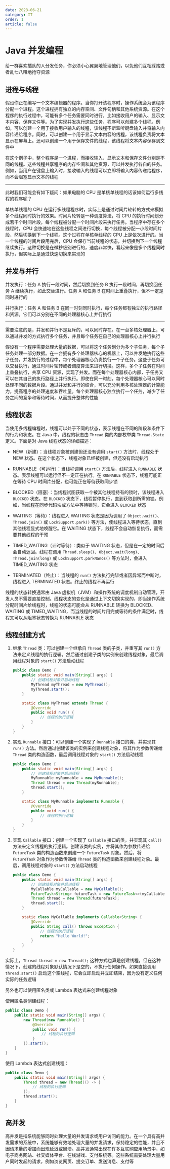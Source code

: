 ```yaml
---
date: 2023-06-21
category: IT
order: 1
article: false
---
```


# Java 并发编程

给一群喜欢插队的人分发任务，你必须小心翼翼地管理他们，以免他们互相踩踏或者乱七八糟地抢夺资源

<!-- more -->

## 进程与线程

假设你正在编写一个文本编辑器的程序。当你打开该程序时，操作系统会为该程序分配一个进程。这个进程拥有独立的内存空间、文件句柄和其他系统资源。在这个程序的执行过程中，可能有多个任务需要同时进行，比如接收用户的输入、显示文本内容、保存文件等。为了实现并发执行这些任务，程序可以创建多个线程。例如，可以创建一个用于接收用户输入的线程，该线程不断监听键盘输入并将输入内容传递给程序。同时，可以创建一个用于显示文本内容的线程，该线程负责将文本显示在屏幕上。还可以创建一个用于保存文件的线程，该线程将文本内容保存到文件中

在这个例子中，整个程序是一个进程，而接收输入、显示文本和保存文件分别是不同的线程。这些线程共享程序的内存空间和其他资源，可以并发执行各自的任务。例如，当用户在键盘上输入时，接收输入的线程可以立即将输入内容传递给程序，而不会阻塞显示文本的线程

---

此时我们可能会有如下疑问：如果电脑的 CPU 是单核单线程的话该如何运行多线程的程序呢？

单核单线程的 CPU 在运行多线程程序时，实际上是通过时间片轮转的方式来模拟多个线程同时执行的效果。时间片轮转是一种调度算法，将 CPU 的执行时间划分成若干个时间片段，每个线程被分配一个时间片段来执行任务。当程序中存在多个线程时，CPU 会快速地在这些线程之间进行切换，每个线程被分配一小段时间片段，然后切换到下一个线程。这个过程在单核单线程的 CPU 上是依次进行的。当一个线程的时间片段用完后，CPU 会保存当前线程的状态，并切换到下一个线程继续执行。这种切换是在微秒级别进行的，速度非常快，看起来像是多个线程同时执行，但实际上是通过快速切换来实现的

## 并发与并行

并发执行：任务 A 执行一段时间，然后切换到任务 B 执行一段时间，再切换回任务 A 继续执行，如此交替进行。任务 A 和任务 B 在时间上重叠执行，但不一定是同时进行的

并行执行：任务 A 和任务 B 在同一时刻同时执行，每个任务都有独立的执行路径和资源。它们可以分别在不同的处理器核心上并行执行

---

需要注意的是，并发和并行不是互斥的，可以同时存在。在一台多核处理器上，可以通过并发的方式执行多个任务，并且每个任务在自己的处理器核心上并行执行

假设有一个程序需要处理大量的数据，可以将这个任务划分为多个子任务，每个子任务处理一部分数据。在一台拥有多个处理器核心的机器上，可以并发地执行这些子任务。并发执行的过程中，每个处理器核心负责执行一个子任务。这些子任务可以交替执行，通过时间片轮转或者调度算法来进行切换。这样，多个子任务在时间上重叠执行，共享 CPU 资源，实现了并发。而在每个处理器核心内部，子任务又可以在其自己的执行路径上并行执行。即使在同一时刻，每个处理器核心可以同时处理不同的数据片段。通过并发和并行的结合，可以充分利用多核处理器的计算能力，提高程序的处理速度和吞吐量。每个处理器核心独立执行一个任务，减少了任务之间的竞争和等待时间，从而提升整体的性能

## 线程状态

当使用多线程编程时，线程可以处于不同的状态，表示线程在不同的阶段和条件下的行为和状态。在 Java 中，线程的状态由 `Thread` 类的内部枚举类 `Thread.State` 定义。下面是对 Java 线程状态的详细描述：

- NEW（新建）：当线程对象被创建但还没有调用 `start()` 方法时，线程处于 NEW 状态。在这个状态下，线程对象已经被创建，但还没有启动执行

- RUNNABLE（可运行）：当线程调用 `start()` 方法后，线程进入 `RUNNABLE` 状态。表示线程可以运行但不一定正在执行。在 `RUNNABLE` 状态下，线程可能正在等待 CPU 时间片分配，也可能正在等待获取同步锁

- BLOCKED（阻塞）：当线程试图获取一个被其他线程持有的锁时，该线程进入 `BLOCKED` 状态。在 `BLOCKED` 状态下，线程暂停执行，直到获取到所需的锁。例如，当线程在同步代码块或方法中等待锁时，它会进入 `BLOCKED` 状态

- WAITING（等待）：线程进入 WAITING 状态是因为调用了 `Object.wait()`、`Thread.join()` 或 `LockSupport.park()` 等方法，使线程进入等待状态，直到其他线程显式地唤醒它。在 WAITING 状态下，线程不会自动恢复执行，而需要其他线程的干预

- TIMED_WAITING（计时等待）：类似于 WAITING 状态，但是在一定的时间后会自动返回。线程在调用 `Thread.sleep()`、`Object.wait(long)`、`Thread.join(long)` 或 `LockSupport.parkNanos()` 等方法时，会进入 TIMED_WAITING 状态

- TERMINATED（终止）：当线程的 `run()` 方法执行完毕或者因异常而中断时，线程进入 TERMINATED 状态。终止的线程不再运行

线程的状态转换通常由 Java 虚拟机（JVM）和操作系统的调度机制自动管理，开发人员不需要直接控制。线程状态的变化是通过上下文切换实现的，即当操作系统分配时间片给线程时，线程的状态可能会从 RUNNABLE 转换为 BLOCKED、WAITING 或 TIMED_WAITING，而当线程的时间片用完或等待的条件满足时，线程又可以从阻塞状态转换为 RUNNABLE 状态

## 线程创建方式

1. 继承 `Thread` 类：可以创建一个继承自 `Thread` 类的子类，并重写其 `run()` 方法来定义线程的执行逻辑。然后通过创建子类的实例来创建线程对象，最后调用线程对象的 `start()` 方法启动线程

    ```java
    public class Demo {
        public static void main(String[] args) {
            // 创建线程对象并启动线程
            MyThread myThread = new MyThread();
            myThread.start();
        }
    
        static class MyThread extends Thread {
            @Override
            public void run() {
                // 线程的执行逻辑
            }
        }
    }
    ```

2. 实现 `Runnable` 接口：可以创建一个实现了 `Runnable` 接口的类，并实现其 `run()` 方法。然后通过创建该类的实例来创建线程对象，将其作为参数传递给 `Thread` 类的构造函数，最后调用线程对象的 `start()` 方法启动线程

    ```java
    public class Demo {
        public static void main(String[] args) {
            // 创建线程对象并启动线程
            MyRunnable myRunnable = new MyRunnable();
            Thread thread = new Thread(myRunnable);
            thread.start();
        }
    
        static class MyRunnable implements Runnable {
            @Override
            public void run() {
                // 线程的执行逻辑
            }
        }
    }
    ```

3. 实现 `Callable` 接口：创建一个实现了 `Callable` 接口的类，并实现其 `call()` 方法来定义线程的执行逻辑。创建该类的实例，并将其作为参数传递给 `FutureTask` 类的构造函数来创建一个 `FutureTask` 对象。然后，将 `FutureTask` 对象作为参数传递给 `Thread` 类的构造函数来创建线程对象。最后，调用线程对象的 `start()` 方法启动线程

    ```java
    public class Demo {
        public static void main(String[] args) {
            // 创建线程对象并启动线程
            MyCallable myCallable = new MyCallable();
            FutureTask<String> futureTask = new FutureTask<>(myCallable);
            Thread thread = new Thread(futureTask);
            thread.start();
        }
    
        static class MyCallable implements Callable<String> {
            @Override
            public String call() throws Exception {
                // 线程的执行逻辑
                return "Hello World!";
            }
        }
    }
    ```

实际上，`Thread thread = new Thread();` 这种方式也算是创建线程，但在这种情况下，创建的线程对象默认情况下是空的，不执行任何操作。如果直接调用 `thread.start()` 启动这个空线程，它会立即启动并立即结束，因为没有定义任何实际的任务逻辑

另外也可以使用匿名类或 Lambda 表达式来创建线程对象

使用匿名类创建线程：

```java
public class Demo {
    public static void main(String[] args) {
        new Thread(new Runnable() {
            @Override
            public void run() {
                // 线程的执行逻辑
            }
        }).start();
    }
}
```

使用 Lambda 表达式创建线程：

```java
public class Demo {
    public static void main(String[] args) {
        Thread thread = new Thread(() -> {
            // 线程的执行逻辑
        });
        thread.start();
    }
}
```











































## 高并发

高并发是指系统能够同时处理大量的并发请求或用户访问的能力。在一个具有高并发需求的系统中，系统能够有效地处理大量的并发请求，保持稳定的性能，并且不因请求量的增加而出现延迟或崩溃。高并发通常出现在许多互联网应用场景中，如电子商务网站、社交媒体平台、在线游戏、支付系统等。这些系统需要处理大量用户同时发起的请求，例如浏览网页、提交订单、发送消息、支付等